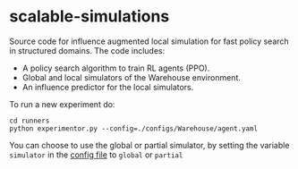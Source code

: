 # scalable-simulations

Source code for influence augmented local simulation for fast policy search in structured domains. The code includes:

* A policy search algorithm to train RL agents (PPO). 
* Global and local simulators of the Warehouse environment. 
* An influence predictor for the local simulators.

To run a new experiment do:

```console
cd runners
python experimentor.py --config=./configs/Warehouse/agent.yaml
```
You can choose to use the global or partial simulator, by setting the variable `simulator` in the [config file](runners/configs/Warehouse/agent.yaml) to `global` or `partial`

